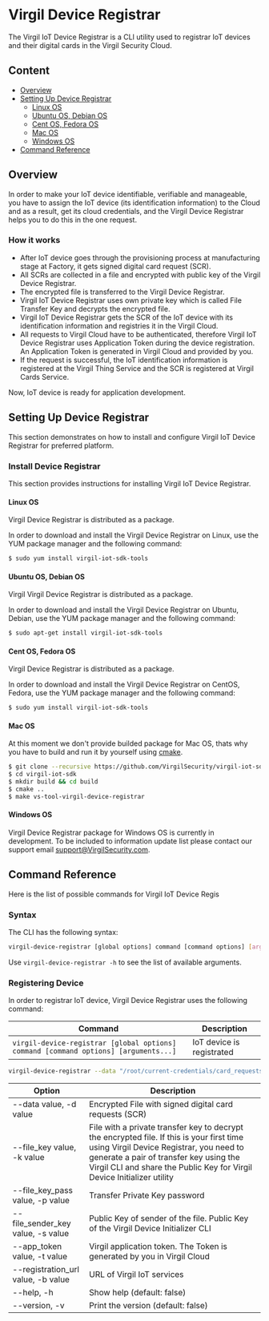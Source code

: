 # Virgil Device Registrar
The Virgil IoT Device Registrar is a CLI utility used to registrar IoT devices and their digital cards in the Virgil Security Cloud.

## Content
- [Overview](#overview)
- [Setting Up Device Registrar](#set-up-device-registrar)
  - [Linux OS](#linux-os)
  - [Ubuntu OS, Debian OS](#ubuntu-os-debian-os)
  - [Cent OS, Fedora OS](#cent-os-fedora-os)
  - [Mac OS](#mac-os)
  - [Windows OS](#windows-os)
- [Command Reference](#command-reference)


## Overview
In order to make your IoT device identifiable, verifiable and manageable, you have to assign the IoT device (its identification information) to the Cloud and as a result, get its cloud credentials, and the Virgil Device Registrar helps you to do this in the one request.

### How it works
- After IoT device goes through the provisioning process at manufacturing stage at Factory, it gets signed digital card request (SCR).
- All SCRs are collected in a file and encrypted with public key of the Virgil Device Registrar.
- The encrypted file is transferred to the Virgil Device Registrar.
- Virgil IoT Device Registrar uses own private key which is called File Transfer Key and decrypts the encrypted file.
- Virgil IoT Device Registrar gets the SCR of the IoT device with its identification information and registries it in the Virgil Cloud.
- All requests to Virgil Cloud have to be authenticated, therefore Virgil IoT Device Registrar uses Application Token during the device registration. An Application Token is generated in Virgil Cloud and provided by you.
- If the request is successful, the IoT identification information is registered at the Virgil Thing Service and the SCR is registered at Virgil Cards Service.

Now, IoT device is ready for application development.



## Setting Up Device Registrar
This section demonstrates on how to install and configure Virgil IoT Device Registrar for preferred platform.

### Install Device Registrar
This section provides instructions for installing Virgil IoT Device Registrar.

#### Linux OS
Virgil Device Registrar is distributed as a package.

In order to download and install the Virgil Device Registrar on Linux, use the YUM package manager and the following command:

```bash
$ sudo yum install virgil-iot-sdk-tools
```

#### Ubuntu OS, Debian OS
Virgil Virgil Device Registrar is distributed as a package.

In order to download and install the Virgil Device Registrar on Ubuntu, Debian, use the YUM package manager and the following command:
```bash
$ sudo apt-get install virgil-iot-sdk-tools
```

#### Cent OS, Fedora OS
Virgil Device Registrar is distributed as a package.

In order to download and install the Virgil Device Registrar on CentOS, Fedora, use the YUM package manager and the following command:

```bash
$ sudo yum install virgil-iot-sdk-tools
```

#### Mac OS
At this moment we don't provide builded package for Mac OS, thats why you have to build and run it by yourself using [cmake](#https://cmake.org).

```bash
$ git clone --recursive https://github.com/VirgilSecurity/virgil-iot-sdk.git
$ cd virgil-iot-sdk
$ mkdir build && cd build
$ cmake ..
$ make vs-tool-virgil-device-registrar
```

#### Windows OS
Virgil Device Registrar package for Windows OS is currently in development. To be included to information update list please contact our support email support@VirgilSecurity.com.

## Command Reference
Here is the list of possible commands for Virgil IoT Device Regis

### Syntax
The CLI has the following syntax:

```bash
virgil-device-registrar [global options] command [command options] [arguments...]
```
Use ```virgil-device-registrar -h``` to see the list of available arguments.

### Registering Device
In order to registrar IoT device, Virgil Device Registrar uses the following command:

| Command                                                                           | Description               |
|-----------------------------------------------------------------------------------|---------------------------|
| ```virgil-device-registrar [global options] command [command options] [arguments...]``` | IoT device is registrated |

``` bash
virgil-device-registrar --data "/root/current-credentials/card_requests_gateways.txt" --file_key "/root/current-credentials/factory-file-transfer/registrar-key/private.key" --file_key_pass qweASD123 --file_sender_key "/root/current-credentials/factory-file-transfer/factory-sender-key/public.key" --app_token "AT.K6E4PEeOdLfacsq0I9C1I34CSgitDKRB" --registration_url https://api-iot.virgilsecurity.com/things/card
```
| Option                             | Description                                                                                                                                                                                                                                               |
|------------------------------------|-----------------------------------------------------------------------------------------------------------------------------------------------------------------------------------------------------------------------------------------------------------|
| --data value, -d value             | Encrypted File with signed digital card requests (SCR)                                                                                                                                                                                                    |
| --file_key value, -k value         | File with a private transfer key to decrypt the encrypted file. If this is your first time using Virgil Device Registrar, you need to generate a pair of transfer key using the Virgil CLI and share the Public Key for Virgil Device Initializer utility |
| --file_key_pass value, -p value    | Transfer Private Key password                                                                                                                                                                                                                             |
| --file_sender_key value, -s value  | Public Key of sender of the file. Public Key of the Virgil Device Initializer CLI                                                                                                                                                                         |
| --app_token value, -t value        | Virgil application token. The Token is generated by you in Virgil Cloud                                                                                                                                                                                   |
| --registration_url value, -b value | URL of Virgil IoT services                                                                                                                                                                                                                                |
| --help, -h                         | Show help (default: false)                                                                                                                                                                                                                                |
| --version, -v                      | Print the version (default: false)                                                                                                                                                                                                                        |
